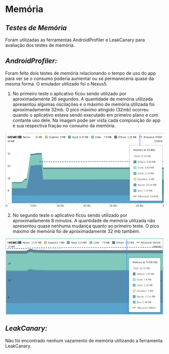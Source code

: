 **Memória**
==========

***Testes de Memória***
----------

Foram utilizadas as ferramentas AndroidProfiler e LeakCanary para avaliação dos testes de memória. 

***AndroidProfiler:***
-------------

Foram feito dois testes de memória relacionando o tempo de uso do app para ver se o consumo poderia aumentar ou se permaneceria quase da mesma forma. O emulador utilizado foi o Nexus5.

 1. No primeiro teste o aplicativo ficou sendo utilizado por aproximadamente 26 segundos. A quantidade de memória utilizada apresentou algumas oscilações e o máximo de memória utilizada foi aproximadamente 32mb. O pico máximo atingido (32mb) ocorreu quando o aplicativo estava sendo executado em primeiro plano e com contante uso dele. Na imagem pode ser vista cada composição do app e sua respectiva fração no consumo da memória.  
 
 ![memoria2](images/memoria2.png)
 
 2. No segundo teste o aplicativo ficou sendo utilizado por aproximadamente 8 minutos. A quantidade de memória utilizada não apresentou quase nenhuma mudança quanto ao primeiro teste. O pico máximo de memória foi de aproximadamente 32 mb também.


![Memoria](images/Memoria.png)
	
***LeakCanary:***
--------------------

Não foi encontrado nenhum vazamento de memória utilizando a ferramenta LeakCanary.
